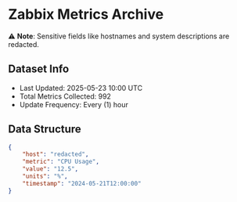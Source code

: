 # Zabbix Metrics Archive

⚠️ **Note**: Sensitive fields like hostnames and system descriptions are redacted.

## Dataset Info
- Last Updated: 2025-05-23 10:00 UTC
- Total Metrics Collected: 992
- Update Frequency: Every (1) hour

## Data Structure
```json
{
    "host": "redacted",
    "metric": "CPU Usage",
    "value": "12.5",
    "units": "%",
    "timestamp": "2024-05-21T12:00:00"
}
```
